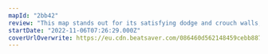 ```yaml
---
mapId: "2bb42"
review: "This map stands out for its satisfying dodge and crouch walls, tech moves that flow nicely,  excellent emphasis on fun sounds, and great lightshow that adds to the experience!"
startDate: "2022-11-06T07:26:29.000Z"
coverUrlOverwrite: https://eu.cdn.beatsaver.com/086460d562148459cebb887ca37d64e816ae444a.jpg
---
```

